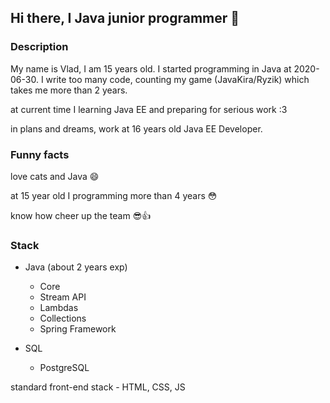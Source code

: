 ## Hi there, I Java junior programmer 👋

### Description
My name is Vlad, I am 15 years old. I started programming in Java at 2020-06-30. I write too many code, counting my game (JavaKira/Ryzik) which takes me more than 2 years.

at current time I learning Java EE and preparing for serious work :3

in plans and dreams, work at 16 years old Java EE Developer.

### Funny facts

love cats and Java 😄

at 15 year old I programming more than 4 years 😳

know how cheer up the team 😎👍

### Stack

* Java (about 2 years exp)
  * Core
  * Stream API
  * Lambdas
  * Collections
  * Spring Framework

* SQL
  * PostgreSQL

standard front-end stack - HTML, CSS, JS
